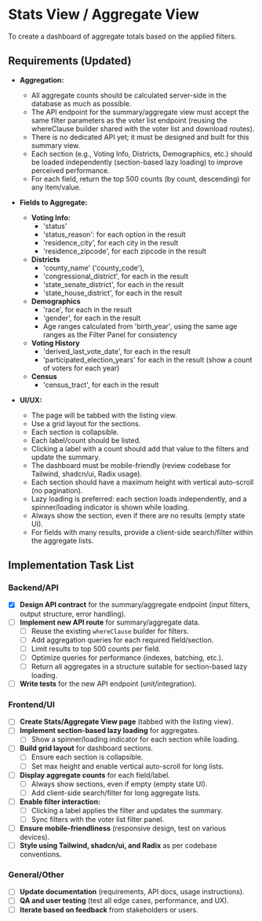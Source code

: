 # Stats View / Aggregate View

To create a dashboard of aggregate totals based on the applied filters.

## Requirements (Updated)

- **Aggregation:**
  - All aggregate counts should be calculated server-side in the database as much as possible.
  - The API endpoint for the summary/aggregate view must accept the same filter parameters as the voter list endpoint (reusing the whereClause builder shared with the voter list and download routes).
  - There is no dedicated API yet; it must be designed and built for this summary view.
  - Each section (e.g., Voting Info, Districts, Demographics, etc.) should be loaded independently (section-based lazy loading) to improve perceived performance.
  - For each field, return the top 500 counts (by count, descending) for any item/value.

- **Fields to Aggregate:**
  - **Voting Info:**
    - 'status'
    - 'status_reason': for each option in the result
    - 'residence_city', for each city in the result
    - 'residence_zipcode', for each zipcode in the result
  - **Districts**
    - 'county_name' ('county_code'),
    - 'congressional_district', for each in the result
    - 'state_senate_district', for each in the result
    - 'state_house_district', for each in the result
  - **Demographics**
    - 'race', for each in the result
    - 'gender', for each in the result
    - Age ranges calculated from 'birth_year', using the same age ranges as the Filter Panel for consistency
  - **Voting History**
    - 'derived_last_vote_date', for each in the result
    - 'participated_election_years' for each in the result (show a count of voters for each year)
  - **Census**
    - 'census_tract', for each in the result

- **UI/UX:**
  - The page will be tabbed with the listing view.
  - Use a grid layout for the sections.
  - Each section is collapsible.
  - Each label/count should be listed.
  - Clicking a label with a count should add that value to the filters and update the summary.
  - The dashboard must be mobile-friendly (review codebase for Tailwind, shadcn/ui, Radix usage).
  - Each section should have a maximum height with vertical auto-scroll (no pagination).
  - Lazy loading is preferred: each section loads independently, and a spinner/loading indicator is shown while loading.
  - Always show the section, even if there are no results (empty state UI).
  - For fields with many results, provide a client-side search/filter within the aggregate lists.

## Implementation Task List

### Backend/API
- [x] **Design API contract** for the summary/aggregate endpoint (input filters, output structure, error handling).
- [ ] **Implement new API route** for summary/aggregate data.
    - [ ] Reuse the existing `whereClause` builder for filters.
    - [ ] Add aggregation queries for each required field/section.
    - [ ] Limit results to top 500 counts per field.
    - [ ] Optimize queries for performance (indexes, batching, etc.).
    - [ ] Return all aggregates in a structure suitable for section-based lazy loading.
- [ ] **Write tests** for the new API endpoint (unit/integration).

### Frontend/UI
- [ ] **Create Stats/Aggregate View page** (tabbed with the listing view).
- [ ] **Implement section-based lazy loading** for aggregates.
    - [ ] Show a spinner/loading indicator for each section while loading.
- [ ] **Build grid layout** for dashboard sections.
    - [ ] Ensure each section is collapsible.
    - [ ] Set max height and enable vertical auto-scroll for long lists.
- [ ] **Display aggregate counts** for each field/label.
    - [ ] Always show sections, even if empty (empty state UI).
    - [ ] Add client-side search/filter for long aggregate lists.
- [ ] **Enable filter interaction:**
    - [ ] Clicking a label applies the filter and updates the summary.
    - [ ] Sync filters with the voter list filter panel.
- [ ] **Ensure mobile-friendliness** (responsive design, test on various devices).
- [ ] **Style using Tailwind, shadcn/ui, and Radix** as per codebase conventions.

### General/Other
- [ ] **Update documentation** (requirements, API docs, usage instructions).
- [ ] **QA and user testing** (test all edge cases, performance, and UX).
- [ ] **Iterate based on feedback** from stakeholders or users.